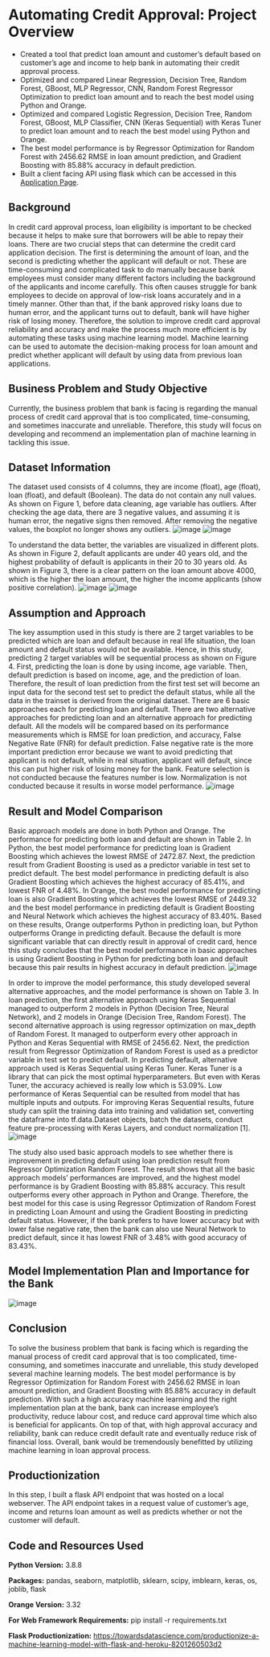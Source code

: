 # Automating Credit Approval: Project Overview
* Created a tool that predict loan amount and customer’s default based on customer’s age and income to help bank in automating their credit approval process.
*	Optimized and compared Linear Regression, Decision Tree, Random Forest, GBoost, MLP Regressor, CNN, Random Forest Regressor Optimization to predict loan amount and to reach the best model using Python and Orange.
*	Optimized and compared Logistic Regression, Decision Tree, Random Forest, GBoost, MLP Classifier, CNN (Keras Sequential) with Keras Tuner to predict loan amount and to reach the best model using Python and Orange.
*	The best model performance is by Regressor Optimization for Random Forest with 2456.62 RMSE in loan amount prediction, and Gradient Boosting with 85.88% accuracy in default prediction.
* Built a client facing API using flask which can be accessed in this [Application Page]([https://dashboard.heroku.com/apps/credit-approval-natashya/deploy/github](https://credit-approval-natashya.herokuapp.com/)).

## Background
In credit card approval process, loan eligibility is important to be checked because it helps to make sure that borrowers will be able to repay their loans. There are two crucial steps that can determine the credit card application decision. The first is determining the amount of loan, and the second is predicting whether the applicant will default or not. These are time-consuming and complicated task to do manually because bank employees must consider many different factors including the background of the applicants and income carefully. This often causes struggle for bank employees to decide on approval of low-risk loans accurately and in a timely manner. Other than that, if the bank approved risky loans due to human error, and the applicant turns out to default, bank will have higher risk of losing money. Therefore, the solution to improve credit card approval reliability and accuracy and make the process much more efficient is by automating these tasks using machine learning model. Machine learning can be used to automate the decision-making process for loan amount and predict whether applicant will default by using data from previous loan applications.

## Business Problem and Study Objective
Currently, the business problem that bank is facing is regarding the manual process of credit card approval that is too complicated, time-consuming, and sometimes inaccurate and unreliable. Therefore, this study will focus on developing and recommend an implementation plan of machine learning in tackling this issue. 

## Dataset Information
The dataset used consists of 4 columns, they are income (float), age (float), loan (float), and default (Boolean). The data do not contain any null values. As shown on Figure 1, before data cleaning, age variable has outliers. After checking the age data, there are 3 negative values, and assuming it is human error, the negative signs then removed. After removing the negative values, the boxplot no longer shows any outliers.
![image](https://user-images.githubusercontent.com/84263856/201728605-5dfe873b-2e95-4bd3-8a92-2291108d835c.png)
![image](https://user-images.githubusercontent.com/84263856/201728610-41764c34-6228-40a9-8fdd-434380a4c5f2.png)

To understand the data better, the variables are visualized in different plots. As shown in Figure 2, default applicants are under 40 years old, and the highest probability of default is applicants in their 20 to 30 years old.   As shown in Figure 3, there is a clear pattern on the loan amount above 4000, which is the higher the loan amount, the higher the income applicants (show positive correlation). 
![image](https://user-images.githubusercontent.com/84263856/201728680-da9ecefc-3f27-4e93-a08d-34ae8822cffc.png)
![image](https://user-images.githubusercontent.com/84263856/201728689-29d36876-e31c-444f-8817-88e646a4622d.png)

## Assumption and Approach
The key assumption used in this study is there are 2 target variables to be predicted which are loan and default because in real life situation, the loan amount and default status would not be available. Hence, in this study, predicting 2 target variables will be sequential process as shown on Figure 4. First, predicting the loan is done by using income, age variable. Then, default prediction is based on income, age, and the prediction of loan. Therefore, the result of loan prediction from the first test set will become an input data for the second test set to predict the default status, while all the data in the trainset is derived from the original dataset. There are 6 basic approaches each for predicting loan and default. There are two alternative approaches for predicting loan and an alternative approach for predicting default. All the models will be compared based on its performance measurements which is RMSE for loan prediction, and accuracy, False Negative Rate (FNR) for default prediction. False negative rate is the more important prediction error because we want to avoid predicting that applicant is not default, while in real situation, applicant will default, since this can put higher risk of losing money for the bank. Feature selection is not conducted because the features number is low. Normalization is not conducted because it results in worse model performance.
![image](https://user-images.githubusercontent.com/84263856/201728770-33f9f41a-8a80-46bf-8549-337ced681ee0.png)

## Result and Model Comparison
Basic approach models are done in both Python and Orange. The performance for predicting both loan and default are shown in Table 2. In Python, the best model performance for predicting loan is Gradient Boosting which achieves the lowest RMSE of 2472.87. Next, the prediction result from Gradient Boosting is used as a predictor variable in test set to predict default. The best model performance in predicting default is also Gradient Boosting which achieves the highest accuracy of 85.41%, and lowest FNR of 4.48%. In Orange, the best model performance for predicting loan is also Gradient Boosting which achieves the lowest RMSE of 2449.32 and the best model performance in predicting default is Gradient Boosting and Neural Network which achieves the highest accuracy of 83.40%.
Based on these results, Orange outperforms Python in predicting loan, but Python outperforms Orange in predicting default. Because the default is more significant variable that can directly result in approval of credit card, hence this study concludes that the best model performance in basic approaches is using Gradient Boosting in Python for predicting both loan and default because this pair results in highest accuracy in default prediction.
![image](https://user-images.githubusercontent.com/84263856/201729069-62c609c3-9efe-4dc7-8f19-1cdc876bcb9c.png)

In order to improve the model performance, this study developed several alternative approaches, and the model performance is shown on Table 3. In loan prediction, the first alternative approach using Keras Sequential managed to outperform 2 models in Python (Decision Tree, Neural Network), and 2 models in Orange (Decision Tree, Random Forest). The second alternative approach is using regressor optimization on max_depth of Random Forest. It managed to outperform every other approach in Python and Keras Sequential with RMSE of 2456.62. Next, the prediction result from Regressor Optimization of Random Forest is used as a predictor variable in test set to predict default. 
In predicting default, alternative approach used is Keras Sequential using Keras Tuner. Keras Tuner is a library that can pick the most optimal hyperparameters. But even with Keras Tuner, the accuracy achieved is really low which is 53.09%. Low performance of Keras Sequential can be resulted from model that has multiple inputs and outputs.  For improving Keras Sequential results, future study can split the training data into training and validation set, converting the dataframe into tf.data.Dataset objects, batch the datasets, conduct feature pre-processing with Keras Layers, and conduct normalization [1]. 
![image](https://user-images.githubusercontent.com/84263856/201729342-3a1fc953-99af-4a71-8ee0-f1a9c53bcee9.png)

The study also used basic approach models to see whether there is improvement in predicting default using loan prediction result from Regressor Optimization Random Forest. The result shows that all the basic approach models’ performances are improved, and the highest model performance is by Gradient Boosting with 85.88% accuracy. This result outperforms every other approach in Python and Orange. Therefore, the best model for this case is using Regressor Optimization of Random Forest in predicting Loan Amount and using the Gradient Boosting in predicting default status. However, if the bank prefers to have lower accuracy but with lower false negative rate, then the bank can also use Neural Network to predict default, since it has lowest FNR of 3.48% with good accuracy of 83.43%.

## Model Implementation Plan and Importance for the Bank
![image](https://user-images.githubusercontent.com/84263856/201729638-24a516fe-4e1d-4b37-969c-41dc1382e6f9.png)

## Conclusion
To solve the business problem that bank is facing which is regarding the manual process of credit card approval that is too complicated, time-consuming, and sometimes inaccurate and unreliable, this study developed several machine learning models. The best model performance is by Regressor Optimization for Random Forest with 2456.62 RMSE in loan amount prediction, and Gradient Boosting with 85.88% accuracy in default prediction. With such a high accuracy machine learning and the right implementation plan at the bank, bank can increase employee’s productivity, reduce labour cost, and reduce card approval time which also is beneficial for applicants. On top of that, with high approval accuracy and reliability, bank can reduce credit default rate and eventually reduce risk of financial loss. Overall, bank would be tremendously benefitted by utilizing machine learning in loan approval process.

## Productionization
In this step, I built a flask API endpoint that was hosted on a local webserver. The API endpoint takes in a request value of customer’s age, income and returns loan amount as well as predicts whether or not the customer will default.

## Code and Resources Used
**Python Version:** 3.8.8

**Packages:** pandas, seaborn, matplotlib, sklearn, scipy, imblearn, keras, os, joblib, flask

**Orange Version:** 3.32

**For Web Framework Requirements:** pip install -r requirements.txt

**Flask Productionization:** https://towardsdatascience.com/productionize-a-machine-learning-model-with-flask-and-heroku-8201260503d2




